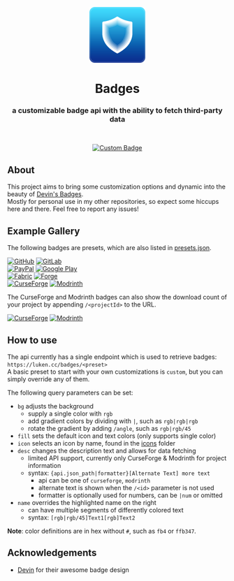 <p align="center" style="text-align: center">
  <a href="https://github.com/LukenSkyne/Badges">
    <img alt="Badges Logo" src=".github/icon.png" width="128" height="128" />
  </a>
</p>

<h1 align="center">Badges</h1>
<h3 align="center">a customizable badge api with the ability to fetch third-party data</h3>
<br>

<div align="center">

<a href="https://luken.cc/badges/custom?icon=github&bg=00171c|0a1209|100f06|1a0000/100&desc=Taste%20the&name=[5991ee|56ab6c|f5d26a|eb786f/135]Rainbow">![Custom Badge](https://luken.cc/badges/custom?icon=github&bg=00171c|0a1209|100f06|1a0000/100&desc=Taste%20the&name=[5991ee|56ab6c|f5d26a|eb786f/135]Rainbow)</a>

</div>


## About

This project aims to bring some customization options and dynamic into the beauty of [Devin's Badges](https://github.com/intergrav/devins-badges).  
Mostly for personal use in my other repositories, so expect some hiccups here and there. Feel free to report any issues!


## Example Gallery

The following badges are presets, which are also listed in [presets.json](./assets/presets.json).

<a href="https://luken.cc/badges/github">![GitHub](https://luken.cc/badges/github)</a> <a href="https://luken.cc/badges/gitlab">![GitLab](https://luken.cc/badges/gitlab)</a>  
<a href="https://luken.cc/badges/paypal">![PayPal](https://luken.cc/badges/paypal)</a> <a href="https://luken.cc/badges/google-play">![Google Play](https://luken.cc/badges/google-play)</a>  
<a href="https://luken.cc/badges/fabric">![Fabric](https://luken.cc/badges/fabric)</a> <a href="https://luken.cc/badges/forge">![Forge](https://luken.cc/badges/forge)</a>  
<a href="https://luken.cc/badges/curseforge">![CurseForge](https://luken.cc/badges/curseforge)</a> <a href="https://luken.cc/badges/modrinth">![Modrinth](https://luken.cc/badges/modrinth)</a>

The CurseForge and Modrinth badges can also show the download count of your project by appending `/<projectId>` to the URL.

<a href="https://luken.cc/badges/curseforge/734339">![CurseForge](https://luken.cc/badges/curseforge/734339)</a> <a href="https://luken.cc/badges/modrinth/QQXAdCzh">![Modrinth](https://luken.cc/badges/modrinth/QQXAdCzh)</a>


## How to use

The api currently has a single endpoint which is used to retrieve badges: `https://luken.cc/badges/<preset>`  
A basic preset to start with your own customizations is `custom`, but you can simply override any of them.

The following query parameters can be set:
* `bg` adjusts the background
  * supply a single color with `rgb`
  * add gradient colors by dividing with `|`, such as `rgb|rgb|rgb`
  * rotate the gradient by adding `/angle`, such as `rgb|rgb/45`
* `fill` sets the default icon and text colors (only supports single color)
* `icon` selects an icon by name, found in the [icons](./assets/icons) folder
* `desc` changes the description text and allows for data fetching
  * limited API support, currently only CurseForge & Modrinth for project information
  * syntax: `{api.json_path|formatter}[Alternate Text] more text`
    * api can be one of `curseforge`, `modrinth`
    * alternate text is shown when the `/<id>` parameter is not used
    * formatter is optionally used for numbers, can be `|num` or omitted
* `name` overrides the highlighted name on the right
  * can have multiple segments of differently colored text
  * syntax: `[rgb|rgb/45]Text1[rgb]Text2`

**Note**: color definitions are in hex without `#`, such as `fb4` or `ffb347`.


## Acknowledgements

* [Devin](https://github.com/intergrav/devins-badges) for their awesome badge design
